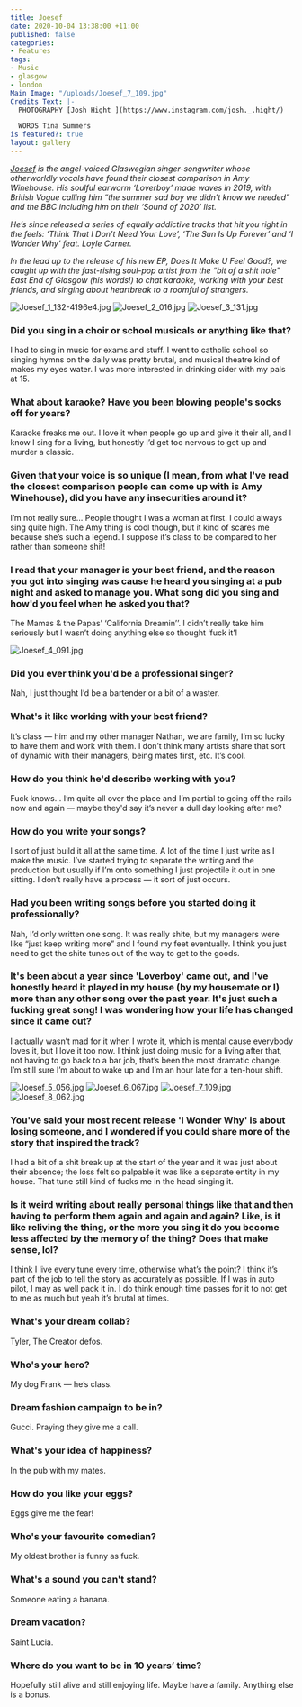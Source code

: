 ```yaml
---
title: Joesef
date: 2020-10-04 13:38:00 +11:00
published: false
categories:
- Features
tags:
- Music
- glasgow
- london
Main Image: "/uploads/Joesef_7_109.jpg"
Credits Text: |-
  PHOTOGRAPHY [Josh Hight ](https://www.instagram.com/josh._.hight/)

  WORDS Tina Summers
is featured?: true
layout: gallery
---
```


*[Joesef](https://www.instagram.com/joesefjoesefjoesef/) is the angel-voiced Glaswegian singer-songwriter whose otherworldly vocals have found their closest comparison in Amy Winehouse. His soulful earworm ‘Loverboy’ made waves in 2019, with British Vogue calling him “the summer sad boy we didn’t know we needed” and the BBC including him on their ‘Sound of 2020’ list.*

*He’s since released a series of equally addictive tracks that hit you right in the feels: ‘Think That I Don’t Need Your Love’, ‘The Sun Is Up Forever’ and ‘I Wonder Why’ feat. Loyle Carner.*

*In the lead up to the release of his new EP, Does It Make U Feel Good?, we caught up with the fast-rising soul-pop artist from the “bit of a shit hole" East End of Glasgow (his words!) to chat karaoke, working with your best friends, and singing about heartbreak to a roomful of strangers.*


![Joesef_1_132-4196e4.jpg](/uploads/Joesef_1_132-4196e4.jpg)
![Joesef_2_016.jpg](/uploads/Joesef_2_016.jpg)
![Joesef_3_131.jpg](/uploads/Joesef_3_131.jpg)

### Did you sing in a choir or school musicals or anything like that? 
I had to sing in music for exams and stuff. I went to catholic school so singing hymns on the daily was pretty brutal, and musical theatre kind of makes my eyes water. I was more interested in drinking cider with my pals at 15.

### What about karaoke? Have you been blowing people's socks off for years? 
Karaoke freaks me out. I love it when people go up and give it their all, and I know I sing for a living, but honestly I’d get too nervous to get up and murder a classic.

### Given that your voice is so unique (I mean, from what I've read the closest comparison people can come up with is Amy Winehouse), did you have any insecurities around it? 
I’m not really sure... People thought I was a woman at first. I could always sing quite high. The Amy thing is cool though, but it kind of scares me because she’s such a legend. I suppose it’s class to be compared to her rather than someone shit!

### I read that your manager is your best friend, and the reason you got into singing was cause he heard you singing at a pub night and asked to manage you. What song did you sing and how'd you feel when he asked you that? 
The Mamas & the Papas’ ‘California Dreamin’’. I didn’t really take him seriously but I wasn’t doing anything else so thought ‘fuck it’!

![Joesef_4_091.jpg](/uploads/Joesef_4_091.jpg)

### Did you ever think you'd be a professional singer?
Nah, I just thought I’d be a bartender or a bit of a waster. 

### What's it like working with your best friend? 
It’s class — him and my other manager Nathan, we are family, I’m so lucky to have them and work with them. I don’t think many artists share that sort of dynamic with their managers, being mates first, etc. It’s cool. 

### How do you think he'd describe working with you?
Fuck knows... I’m quite all over the place and I’m partial to going off the rails now and again — maybe they'd say it’s never a dull day looking after me?

### How do you write your songs? 
I sort of just build it all at the same time. A lot of the time I just write as I make the music. I’ve started trying to separate the writing and the production but usually if I’m onto something I just projectile it out in one sitting. I don’t really have a process — it sort of just occurs.

### Had you been writing songs before you started doing it professionally? 
Nah, I’d only written one song. It was really shite, but my managers were like “just keep writing more” and I found my feet eventually. I think you just need to get the shite tunes out of the way to get to the goods. 

### It's been about a year since 'Loverboy' came out, and I've honestly heard it played in my house (by my housemate or I) more than any other song over the past year. It's just such a fucking great song! I was wondering how your life has changed since it came out? 
I actually wasn’t mad for it when I wrote it, which is mental cause everybody loves it, but I love it too now. I think just doing music for a living after that, not having to go back to a bar job, that’s been the most dramatic change. I’m still sure I’m about to wake up and I’m an hour late for a ten-hour shift.

![Joesef_5_056.jpg](/uploads/Joesef_5_056.jpg)
![Joesef_6_067.jpg](/uploads/Joesef_6_067.jpg)
![Joesef_7_109.jpg](/uploads/Joesef_7_109.jpg)
![Joesef_8_062.jpg](/uploads/Joesef_8_062.jpg)

### You've said your most recent release 'I Wonder Why' is about losing someone, and I wondered if you could share more of the story that inspired the track? 
I had a bit of a shit break up at the start of the year and it was just about their absence; the loss felt so palpable it was like a separate entity in my house. That tune still kind of fucks me in the head singing it.

### Is it weird writing about really personal things like that and then having to perform them again and again and again? Like, is it like reliving the thing, or the more you sing it do you become less affected by the memory of the thing? Does that make sense, lol? 
I think I live every tune every time, otherwise what’s the point? I think it’s part of the job to tell the story as accurately as possible. If I was in auto pilot, I may as well pack it in. I do think enough time passes for it to not get to me as much but yeah it’s brutal at times.

### What's your dream collab? 
Tyler, The Creator defos.

### Who's your hero? 
My dog Frank — he’s class.

### Dream fashion campaign to be in? 
Gucci. Praying they give me a call. 

### What's your idea of happiness? 
In the pub with my mates.

### How do you like your eggs? 
Eggs give me the fear!

### Who's your favourite comedian? 
My oldest brother is funny as fuck.

### What's a sound you can't stand? 
Someone eating a banana.

### Dream vacation? 
Saint Lucia.

### Where do you want to be in 10 years’ time? 
Hopefully still alive and still enjoying life. Maybe have a family. Anything else is a bonus. 